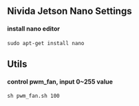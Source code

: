 ## Nivida Jetson Nano Settings

#### install nano editor
```
sudo apt-get install nano
```

## Utils

#### control pwm_fan, input 0~255 value
```
sh pwm_fan.sh 100
```
